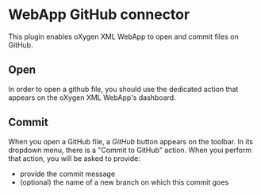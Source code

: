 WebApp GitHub connector
=======================
This plugin enables oXygen XML WebApp to open and commit files on GitHub.
        
Open
----


In order to open a github file, you should use the dedicated action that appears on the oXygen XML WebApp's dashboard.

Commit
------

        
When you open a GitHub file, a *GitHub* button appears on the toolbar. In its dropdown menu, there is a "Commit to GitHub" action. When youi perform that action, you will be asked to provide:
 * provide the commit message
 * (optional) the name of a new branch on which this commit goes

